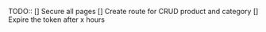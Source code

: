 TODO::
[] Secure all pages
[] Create route for CRUD product and category
[] Expire the token after x hours